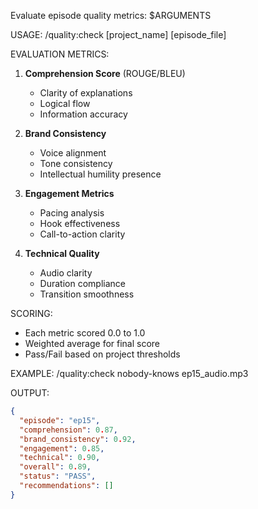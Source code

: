 Evaluate episode quality metrics: $ARGUMENTS

USAGE: /quality:check [project_name] [episode_file]

EVALUATION METRICS:
1. **Comprehension Score** (ROUGE/BLEU)
   - Clarity of explanations
   - Logical flow
   - Information accuracy

2. **Brand Consistency**
   - Voice alignment
   - Tone consistency
   - Intellectual humility presence

3. **Engagement Metrics**
   - Pacing analysis
   - Hook effectiveness
   - Call-to-action clarity

4. **Technical Quality**
   - Audio clarity
   - Duration compliance
   - Transition smoothness

SCORING:
- Each metric scored 0.0 to 1.0
- Weighted average for final score
- Pass/Fail based on project thresholds

EXAMPLE:
/quality:check nobody-knows ep15_audio.mp3

OUTPUT:
```json
{
  "episode": "ep15",
  "comprehension": 0.87,
  "brand_consistency": 0.92,
  "engagement": 0.85,
  "technical": 0.90,
  "overall": 0.89,
  "status": "PASS",
  "recommendations": []
}
```